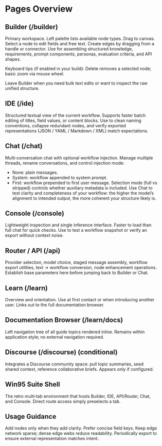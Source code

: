 # Pages Overview

## Builder (/builder)
Primary workspace. Left palette lists available node types. Drag to canvas. Select a node to edit fields and free text. Create edges by dragging from a handle or connector. Use for assembling structured knowledge, requirements, prompt components, personas, evaluation criteria, and API shapes.

Keyboard tips (if enabled in your build): Delete removes a selected node; basic zoom via mouse wheel.

Leave Builder when you need bulk text edits or want to inspect the raw unified structure.

## IDE (/ide)
Structured textual view of the current workflow. Supports faster batch editing of titles, field values, or content blocks. Use to clean naming conventions, collapse redundant nodes, and verify exported representations (JSON / YAML / Markdown / XML) match expectations.

## Chat (/chat)
Multi‑conversation chat with optional workflow injection. Manage multiple threads, rename conversations, and control injection mode:
* None: plain messages.
* System: workflow appended to system prompt.
* First: workflow prepended to first user message.
Selection mode (full vs stripped) controls whether auxiliary metadata is included. Use Chat to test clarity and completeness of your workflow: the higher the model’s alignment to intended output, the more coherent your structure likely is.

## Console (/console)
Lightweight inspection and single inference interface. Faster to load than full chat for quick checks. Use to test a workflow snapshot or verify an export without context noise.

## Router / API (/api)
Provider selection, model choice, staged message assembly, workflow export utilities, text → workflow conversion, node enhancement operations. Establish base parameters here before jumping back to Builder or Chat.

## Learn (/learn)
Overview and orientation. Use at first contact or when introducing another user. Links out to the full documentation browser.

## Documentation Browser (/learn/docs)
Left navigation tree of all guide topics rendered inline. Remains within application style; no external navigation required.

## Discourse (/discourse) (conditional)
Integrates a Discourse community space: pull topic summaries, seed shared context, reference collaborative briefs. Appears only if configured.

## Win95 Suite Shell
The retro multi‑tab environment that hosts Builder, IDE, API/Router, Chat, and Console. Direct route access simply preselects a tab.

## Usage Guidance
Add nodes only when they add clarity. Prefer concise field keys. Keep edge network sparse; dense edge webs reduce readability. Periodically export to ensure external representation matches intent.


